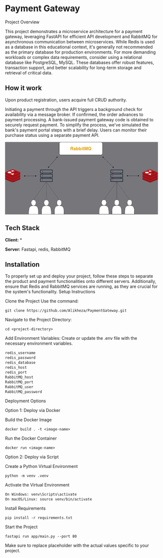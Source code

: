 
# Payment Gateway

Project Overview

This project demonstrates a microservice architecture for a payment gateway, leveraging FastAPI for efficient API development and RabbitMQ for asynchronous communication between microservices. While Redis is used as a database in this educational context, it's generally not recommended as the primary database for production environments. For more demanding workloads or complex data requirements, consider using a relational database like PostgreSQL, MySQL. These databases offer robust features, transaction support, and better scalability for long-term storage and retrieval of critical data.






## How it work
Upon product registration, users acquire full CRUD authority.

Initiating a payment through the API triggers a background check for availability via a message broker. If confirmed, the order advances to payment processing. A bank-issued payment gateway code is obtained to securely request payment. To simplify the process, we've simulated the bank's payment portal steps with a brief delay. Users can monitor their purchase status using a separate payment API.

![App diagram](https://github.com/Alikheza/PaymentGateway/blob/main/diagram.png)
## Tech Stack

**Client:** *

**Server:** Fastapi, redis, RabbitMQ


## Installation

To properly set up and deploy your project, follow these steps to separate the product and payment functionalities onto different servers. Additionally, ensure that Redis and RabbitMQ services are running, as they are crucial for the system's functionality.
Setup Instructions

Clone the Project Use the command:    
    
    git clone https://github.com/Alikheza/PaymentGateway.git

Navigate to the Project Directory:

    cd <project-directory>

Add Environment Variables: Create or update the .env file with the necessary environment variables.

    redis_username 
    redis_password 
    redis_database  
    redis_host 
    redis_port 
    RabbitMQ_host 
    RabbitMQ_port  
    RabbitMQ_user 
    RabbitMQ_password 

Deployment Options


Option 1: Deploy via Docker


Build the Docker Image
        
    docker build . -t <image-name>

Run the Docker Container

    docker run <image-name>

Option 2: Deploy via Script

Create a Python Virtual Environment
    
    python -m venv .venv

Activate the Virtual Environment

    On Windows: venv\Scripts\activate
    On macOS/Linux: source venv/bin/activate

Install Requirements

    pip install -r requirements.txt

Start the Project
    
    fastapi run app/main.py --port 80 

Make sure to replace placeholder <image-name> with the actual values specific to your project.
